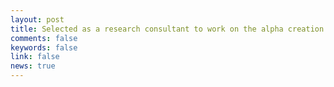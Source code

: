 ```yaml
---
layout: post
title: Selected as a research consultant to work on the alpha creation with WorldQuant.
comments: false
keywords: false
link: false
news: true
---
```

